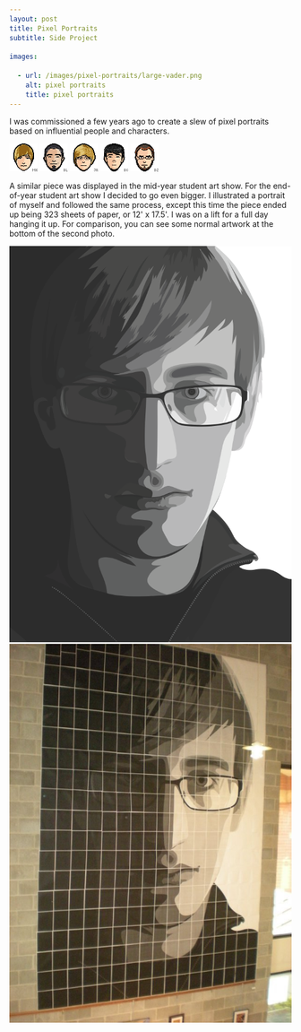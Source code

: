 ```yaml
---
layout: post
title: Pixel Portraits
subtitle: Side Project

images:

  - url: /images/pixel-portraits/large-vader.png
    alt: pixel portraits
    title: pixel portraits
---
```


I was commissioned a few years ago to create a slew of pixel portraits based on influential people and characters. 

<img class="possst" style="text-align:center" src="/images/pixel-portraits/michael137.gif" alt="pixel portrait" />
<img class="possst" style="text-align:center" src="/images/pixel-portraits/romanxvx.gif" alt="pixel portrait" />
<img class="possst" style="text-align:center" src="/images/pixel-portraits/runkman.gif" alt="pixel portrait" />
<img class="possst" style="text-align:center" src="/images/pixel-portraits/l-beej-l.gif" alt="pixel portrait" />
<img class="possst" style="text-align:center" src="/images/pixel-portraits/arkoffire.gif" alt="pixel portrait" />

A similar piece was displayed in the mid-year student art show. For the end-of-year student art show I decided to go even bigger. I illustrated a portrait of myself and followed the same process, except this time the piece ended up being 323 sheets of paper, or 12' x 17.5'. I was on a lift for a full day hanging it up. For comparison, you can see some normal artwork at the bottom of the second photo.

<img class="aligncenter possst" src="/images/giantportrait1.png" alt="giant portrait" />
<img class="aligncenter possst" src="/images/giantportrait2.jpg" alt="giant portrait" />